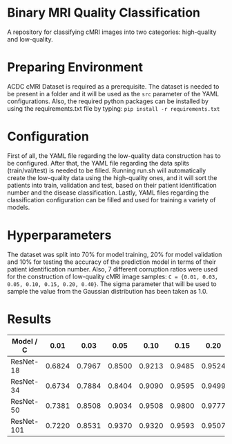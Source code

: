 # Binary MRI Quality Classification
A repository for classifying cMRI images into two categories: high-quality and low-quality.

# Preparing Environment
ACDC cMRI Dataset is required as a prerequisite. The dataset is needed to be present in a folder and it will be used as the `src` parameter of the YAML configurations. Also, the required python packages can be installed by using the requirements.txt file by typing:
`pip install -r requirements.txt`

# Configuration
First of all, the YAML file regarding the low-quality data construction has to be configured. After that, the YAML file regarding the data splits (train/val/test) is needed to be filled. Running run.sh will automatically create the low-quality data using the high-quality ones, and it will sort the patients into train, validation and test, based on their patient identification number and the disease classification. Lastly, YAML files regarding the classification configuration can be filled and used for training a variety of models.

# Hyperparameters
The dataset was split into 70% for model training, 20% for model validation and 10% for testing the accuracy of the prediction model in terms of their patient identification number. Also, 7 different corruption ratios were used for the construction of low-quality cMRI image samples: `C = {0.01, 0.03, 0.05, 0.10, 0.15, 0.20, 0.40}`. The sigma parameter that will be used to sample the value from the Gaussian distribution has been taken as 1.0. 

# Results
| Model / C  | 0.01   | 0.03   | 0.05   | 0.10   | 0.15   | 0.20   | 0.40   |
|------------|--------|--------|--------|--------|--------|--------|--------|
| ResNet-18  | 0.6824 | 0.7967 | 0.8500 | 0.9213 | 0.9485 | 0.9524 | 0.9987 |
| ResNet-34  | 0.6734 | 0.7884 | 0.8404 | 0.9090 | 0.9595 | 0.9499 | 0.9635 |
| ResNet-50  | 0.7381 | 0.8508 | 0.9034 | 0.9508 | 0.9800 | 0.9777 | 0.9966 |
| ResNet-101 | 0.7220 | 0.8531 | 0.9370 | 0.9320 | 0.9593 | 0.9507 | 0.9894 |

